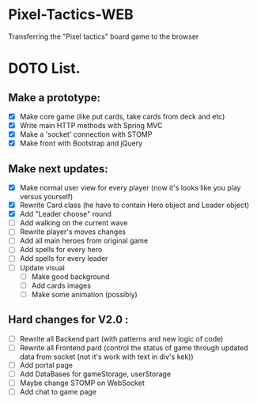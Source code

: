 # Pixel-Tactics-WEB
Transferring the "Pixel tactics" board game to the browser

# DOTO List.

## Make a prototype:
  - [x] Make core game (like put cards, take cards from deck and etc)
  - [x] Write main HTTP methods with Spring MVC
  - [x] Make a 'socket' connection with STOMP
  - [x] Make front with Bootstrap and jQuery
    
 ## Make next updates:
  - [x] Make normal user view for every player (now it's looks like you play versus yourself)
  - [x] Rewrite Card class (he have to contain Hero object and Leader object)
  - [x] Add "Leader choose" round
  - [ ] Add walking on the current wave
  - [ ] Rewrite player's moves changes
  - [ ] Add all main heroes from original game
  - [ ] Add spells for every hero
  - [ ] Add spells for every leader
  - [ ] Update visual
    - [ ] Make good background
    - [ ] Add cards images
    - [ ] Make some animation (possibly)
      
## Hard changes for V2.0 :
  - [ ] Rewrite all Backend part (with patterns and new logic of code)
  - [ ] Rewrite all Frontend pard (control the status of game through updated data from socket (not it's work with text in div's kek))    
  - [ ] Add portal page
  - [ ] Add DataBases for gameStorage, userStorage
  - [ ] Maybe change STOMP on WebSocket
  - [ ] Add chat to game page
